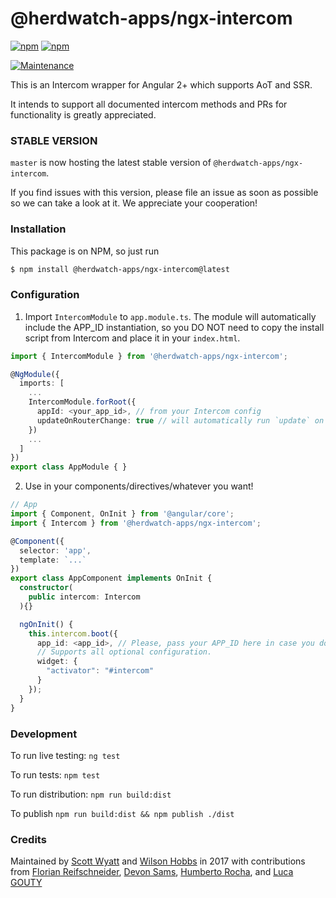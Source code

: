 # @herdwatch-apps/ngx-intercom

[![npm](https://img.shields.io/npm/v/@herdwatch-apps/ngx-intercom.svg)](https://www.npmjs.com/package/@herdwatch-apps/ngx-intercom)
[![npm](https://img.shields.io/npm/dm/@herdwatch-apps/ngx-intercom.svg)](https://www.npmjs.com/@herdwatch-apps/ngx-intercom)

[//]: # ([![Build status][ci-image]][ci-url])
[![Maintenance](https://img.shields.io/maintenance/yes/2022.svg)]()

This is an Intercom wrapper for Angular 2+ which supports AoT and SSR.

It intends to support all documented intercom methods and PRs for functionality is greatly appreciated.

### STABLE VERSION

`master` is now hosting the latest stable version of `@herdwatch-apps/ngx-intercom`.

If you find issues with this version, please file an issue as soon as possible so we can take a look at it. We appreciate your cooperation!

### Installation

This package is on NPM, so just run
 ```sh
$ npm install @herdwatch-apps/ngx-intercom@latest
 ```

### Configuration

1. Import `IntercomModule` to `app.module.ts`. The module will automatically include the APP_ID instantiation, so you DO NOT need to copy the install script from Intercom and place it in your `index.html`.

```ts
import { IntercomModule } from '@herdwatch-apps/ngx-intercom';

@NgModule({
  imports: [
    ...
    IntercomModule.forRoot({
      appId: <your_app_id>, // from your Intercom config
      updateOnRouterChange: true // will automatically run `update` on router event changes. Default: `false`
    })
    ...
  ]
})
export class AppModule { }
```

2. Use in your components/directives/whatever you want!

```ts
// App
import { Component, OnInit } from '@angular/core';
import { Intercom } from '@herdwatch-apps/ngx-intercom';

@Component({
  selector: 'app',
  template: `...`
})
export class AppComponent implements OnInit {
  constructor(
    public intercom: Intercom
  ){}

  ngOnInit() {
    this.intercom.boot({
      app_id: <app_id>, // Please, pass your APP_ID here in case you don't use IntercomConfig
      // Supports all optional configuration.
      widget: {
        "activator": "#intercom" 
      }
    });
  }
}
```

### Development
To run live testing: `ng test`

To run tests: `npm test`

To run distribution: `npm run build:dist`

To publish `npm run build:dist && npm publish ./dist`


### Credits
Maintained by [Scott Wyatt](https://github.com/scott-wyatt) and [Wilson Hobbs](https://www.twitter.com/wbhob) in 2017 with contributions from [Florian Reifschneider](https://github.com/flore2003), [Devon Sams](https://www.twitter.com/POS1TRON), [Humberto Rocha](https://github.com/humrochagf), and [Luca GOUTY](http://luca.gouty.fr)


[ci-image]: https://img.shields.io/circleci/project/github/CaliStyle/@herdwatch-apps/ngx-intercom/master.svg

[//]: # ([ci-url]: https://circleci.com/gh/CaliStyle/@herdwatch-apps/ngx-intercom/tree/master)
